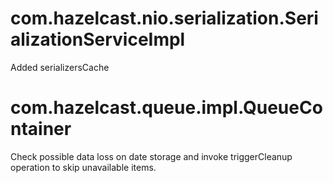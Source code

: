 # com.hazelcast.nio.serialization.SerializationServiceImpl

Added serializersCache

# com.hazelcast.queue.impl.QueueContainer

Check possible data loss on date storage and invoke triggerCleanup operation to skip unavailable items.